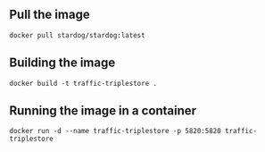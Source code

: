 ## Pull the image
```
docker pull stardog/stardog:latest
```
## Building the image
```
docker build -t traffic-triplestore .
```

## Running the image in a container
```
docker run -d --name traffic-triplestore -p 5820:5820 traffic-triplestore
```
